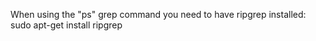 When using the "<leader>ps" grep command you need to have ripgrep installed:
    sudo apt-get install ripgrep
